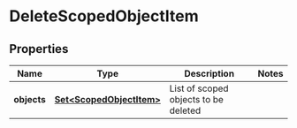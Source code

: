 

# DeleteScopedObjectItem


## Properties

| Name | Type | Description | Notes |
|------------ | ------------- | ------------- | -------------|
|**objects** | [**Set&lt;ScopedObjectItem&gt;**](ScopedObjectItem.md) | List of scoped objects to be deleted |  |



